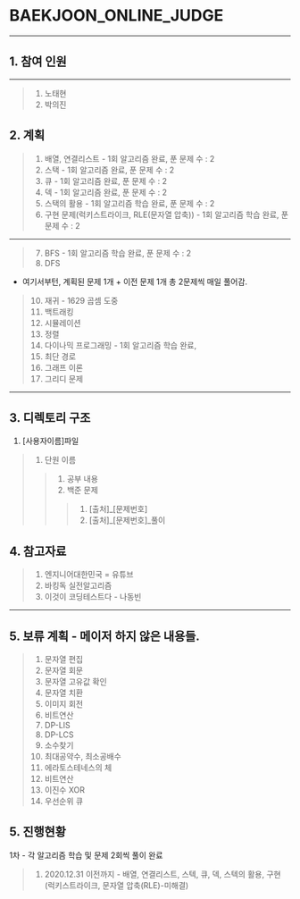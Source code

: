 # BAEKJOON_ONLINE_JUDGE
-----------------------
## 1. 참여 인원
---
>1. 노태현
>2. 박의진

## 2. 계획
>1. 배열, 연결리스트 - 1회 알고리즘 완료, 푼 문제 수 : 2
>2. 스택 - 1회 알고리즘 완료, 푼 문제 수 : 2
>3. 큐 - 1회 알고리즘 완료, 푼 문제 수 : 2
>4. 덱 - 1회 알고리즘 완료, 푼 문제 수 : 2
>5. 스택의 활용 - 1회 알고리즘 학습 완료, 푼 문제 수 : 2
>6. 구현 문제(럭키스트라이크, RLE(문자열 압축)) - 1회 알고리즘 학습 완료, 푼 문제 수 : 2
---
>7. BFS - 1회 알고리즘 학습 완료, 푼 문제 수 : 2
>9. DFS
* 여기서부턴, 계획된 문제 1개 + 이전 문제 1개 총 2문제씩 매일 풀어감.
>10. 재귀 - 1629 곱셈 도중
>11. 백트래킹
>12. 시뮬레이션
>13. 정렬
>14. 다이나믹 프로그래밍 - 1회 알고리즘 학습 완료,
>15. 최단 경로
>16. 그래프 이론
>17. 그리디 문제
---
## 3. 디렉토리 구조
1. [사용자이름]파일
>1. 단원 이름
>>1. 공부 내용
>>2. 백준 문제
>>>1. [출처]_[문제번호]
>>>2. [출처]_[문제번호]_풀이

## 4. 참고자료
>1. 엔지니어대한민국 = 유튜브
>2. 바킹독 실전알고리즘
>3. 이것이 코딩테스트다 - 나동빈
---
## 5. 보류 계획 - 메이저 하지 않은 내용들.
>1. 문자열 편집
>2. 문자열 회문
>3. 문자열 고유값 확인
>4. 문자열 치환
>5. 이미지 회전
>6. 비트연산
>8. DP-LIS
>9. DP-LCS
>9. 소수찾기
>10. 최대공약수, 최소공배수
>11. 에라토스테네스의 체
>12. 비트연산
>13. 이진수 XOR
>14. 우선순위 큐

## 5. 진행현황 
1차 - 각 알고리즘 학습 및 문제 2회씩 풀이 완료
>1. 2020.12.31 이전까지 - 배열, 연결리스트, 스텍, 큐, 덱, 스텍의 활용, 구현(럭키스트라이크, 문자열 압축(RLE)-미해결)